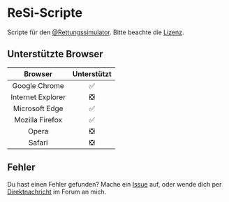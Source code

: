 # ReSi-Scripte

<body>

Scripte für den [@Rettungssimulator](https://github.com/Rettungssimulator/). Bitte beachte die [Lizenz](https://github.com/TheKeineAhnung/ReSi-Scripte/blob/main/LICENCE.md).

## Unterstützte Browser

|Browser|Unterstützt|
|:-------:|:-------:|
|Google Chrome|✅|
|Internet Explorer|❎|
|Microsoft Edge|✅|
|Mozilla Firefox|✅|
|Opera |❎|
|Safari |❎|

## Fehler
Du hast einen Fehler gefunden? Mache ein [Issue](https://github.com/TheKeineAhnung/ReSi-Scripte/issues/new) auf, oder wende dich per [Direktnachricht](https://forum.rettungssimulator.online/cms/index.php?conversation-add/&userID=387) im Forum an mich.

</body>
